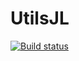 # UtilsJL
[![Build status](https://github.com/JuliaSpace/SatelliteToolbox.jl/workflows/CI/badge.svg)](https://github.com/josePereiro/UtilsJL.j/actions)
